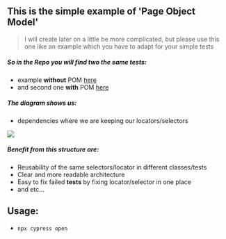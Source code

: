 This is the simple example of 'Page Object Model'
------------------------------------------------
> I will create later on a little be more complicated, but please use this one like an example which you have to adapt for your simple tests

##### So in the Repo you will find two the same tests:
- example **without** POM [here](https://github.com/Ebazhanov/page-object-model-cypress-simple/blob/master/cypress/e2e/exampleWithoutPOM.js)
- and second one **with** POM [here](https://github.com/Ebazhanov/page-object-model-cypress-simple/blob/master/cypress/e2e/exampleWithPOM.js)

##### The diagram shows us:
- dependencies where we are keeping our locators/selectors
<img src="https://monosnap.com/image/nw7GXXmrnoTxFqLOVrn6VKMuzMjUcC"/>



##### Benefit from this structure are: 
- Reusability of the same selectors/locator in different classes/tests
- Clear and more readable architecture
- Easy to fix failed **tests** by fixing locator/selector in one place
- and etc... 

## Usage: 
- `npx cypress open`

